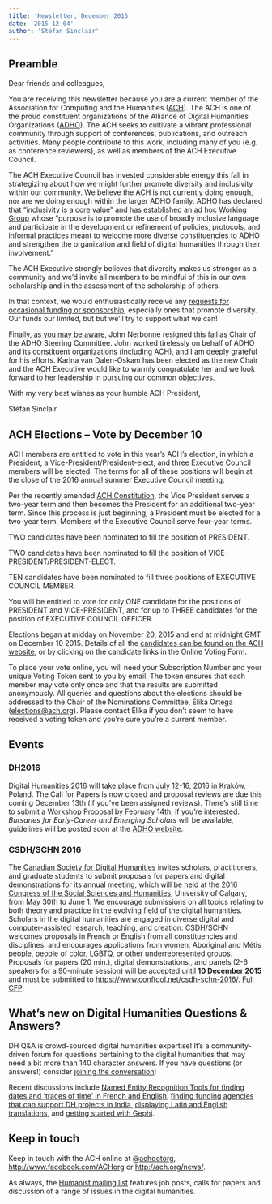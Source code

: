 ```yaml
---
title: 'Newsletter, December 2015'
date: '2015-12-04'
author: 'Stéfan Sinclair'
---
```

**Preamble**
------------

<span style="font-weight: 400;">Dear friends and colleagues,</span>

<span style="font-weight: 400;">You are receiving this newsletter because you are a current member of the Association for Computing and the Humanities (</span>[<span style="font-weight: 400;">ACH</span>](http://ach.org)<span style="font-weight: 400;">). The ACH is one of the proud constituent organizations of the Alliance of Digital Humanities Organizations (</span>[<span style="font-weight: 400;">ADHO</span>](http://adho.org)<span style="font-weight: 400;">). The ACH seeks to cultivate a vibrant professional community through support of conferences, publications, and outreach activities. Many people contribute to this work, including many of you (e.g. as conference reviewers), as well as members of the ACH Executive Council.</span>

<span style="font-weight: 400;">The ACH Executive Council has invested considerable energy this fall in strategizing about how we might further promote diversity and inclusivity within our community. We believe the ACH is not currently doing enough, nor are we doing enough within the larger ADHO family. ADHO has declared that “inclusivity is a core value” and has established an </span>[<span style="font-weight: 400;">ad hoc Working Group</span>](http://adho.org/announcements/2013/adho-establishes-working-group-inclusivity)<span style="font-weight: 400;"> whose “purpose is to promote the use of broadly inclusive language and participate in the development or refinement of policies, protocols, and informal practices meant to welcome more diverse constituencies to ADHO and strengthen the organization and field of digital humanities through their involvement.”</span>

<span style="font-weight: 400;">The ACH Executive strongly believes that diversity makes us stronger as a community and we’d invite all members to be mindful of this in our own scholarship and in the assessment of the scholarship of others.</span>

<span style="font-weight: 400;">In that context, we would enthusiastically receive any </span>[<span style="font-weight: 400;">requests for occasional funding or sponsorship</span>](http://ach.org/activities/grants-and-awards/occasional-funding-sponsorship/)<span style="font-weight: 400;">, especially ones that promote diversity. Our funds our limited, but but we’ll try to support what we can!</span>

<span style="font-weight: 400;">Finally, </span>[<span style="font-weight: 400;">as you may be aware</span>](http://adho.org/announcements/2015/adho-announces-new-steering-committee-chair)<span style="font-weight: 400;">, John Nerbonne resigned this fall as Chair of the ADHO Steering Committee. John worked tirelessly on behalf of ADHO and its constituent organizations (including ACH), and I am deeply grateful for his efforts. Karina van Dalen-Oskam has been elected as the new Chair and the ACH Executive would like to warmly congratulate her and we look forward to her leadership in pursuing our common objectives.</span>

<span style="font-weight: 400;">With my very best wishes as your humble ACH President,</span>

<span style="font-weight: 400;">Stéfan Sinclair</span>

**ACH Elections – Vote by December 10**
---------------------------------------

<span style="font-weight: 400;">ACH members are entitled to vote in this year’s ACH’s election, in which a President, a Vice-President/President-elect, and three Executive Council members will be elected. The terms for all of these positions will begin at the close of the 2016 annual summer Executive Council meeting.</span>

<span style="font-weight: 400;">Per the recently amended </span>[<span style="font-weight: 400;">ACH Constitution</span>](http://ach.org/about-ach/constitution/)<span style="font-weight: 400;">, the Vice President serves a two-year term and then becomes the President for an additional two-year term. Since this process is just beginning, a President must be elected for a two-year term. Members of the Executive Council serve four-year terms.</span>

<span style="font-weight: 400;">TWO candidates have been nominated to fill the position of PRESIDENT.</span>

<span style="font-weight: 400;">TWO candidates have been nominated to fill the position of VICE-PRESIDENT/PRESIDENT-ELECT.</span>

<span style="font-weight: 400;">TEN candidates have been nominated to fill three positions of EXECUTIVE COUNCIL MEMBER.</span>

<span style="font-weight: 400;">You will be entitled to vote for only ONE candidate for the positions of PRESIDENT and VICE-PRESIDENT, and for up to THREE candidates for the position of EXECUTIVE COUNCIL OFFICER.</span>

<span style="font-weight: 400;">Elections began at midday on November 20, 2015 and end at midnight GMT on December 10 2015. Details of all the </span>[<span style="font-weight: 400;">candidates can be found on the ACH website</span>](http://ach.org/2015/11/20/candidate-statements/)<span style="font-weight: 400;">, or by clicking on the candidate links in the Online Voting Form.</span>

<span style="font-weight: 400;">To place your vote online, you will need your Subscription Number and your unique Voting Token sent to you by email. The token ensures that each member may vote only once and that the results are submitted anonymously. All queries and questions about the elections should be addressed to the Chair of the Nominations Committee, Élika Ortega (</span>[<span style="font-weight: 400;">elections@ach.org</span>](mailto:elections@ach.org)<span style="font-weight: 400;">). Please contact Élika if you don’t seem to have received a voting token and you’re sure you’re a current member.</span>

**Events**
----------

### **DH2016**

<span style="font-weight: 400;">Digital Humanities 2016 will take place from July 12-16, 2016 in Kraków, Poland. The Call for Papers is now closed and proposal reviews are due this coming December 13th (if you’ve been assigned reviews). There’s still time to submit a </span>[<span style="font-weight: 400;">Workshop Proposal</span>](http://dh2016.adho.org/cfp/)<span style="font-weight: 400;"> by February 14th, if you’re interested. </span>*<span style="font-weight: 400;">Bursaries for Early-Career and Emerging Scholars</span>*<span style="font-weight: 400;"> will be available, guidelines will be posted soon at the </span>[<span style="font-weight: 400;">ADHO website</span>](http://adho.org)<span style="font-weight: 400;">.</span>

### **CSDH/SCHN 2016**

<span style="font-weight: 400;">The </span>[<span style="font-weight: 400;">Canadian Society for Digital Humani</span><span style="font-weight: 400;">ties</span>](http://csdh-schn.org/)<span style="font-weight: 400;"> i</span><span style="font-weight: 400;">nvites scholars, practitioners, and graduate students to submit proposals for papers and digital demonstrations for its annual meeting,</span> <span style="font-weight: 400;">which will be held at the </span>[<span style="font-weight: 400;">2016 Congress of the Social Sciences and Humanities</span>](http://congress2016.ca/)<span style="font-weight: 400;">, University of Calgary, from May 30th to June 1. We encourage submissions on all topics relating to both theory and practice in the evolving field of the digital humanities. Scholars in the digital humanities are engaged in diverse digital and computer-assisted research, teaching, and creation. CSDH/SCHN welcomes proposals in French or English from all constituencies and disciplines, and encourages applications from women, Aboriginal and Métis people, people of color, LGBTQ, or other underrepresented groups. Proposals for papers (20 min.), digital demonstrations,, and panels (2-6 speakers for a 90-minute session) will be accepted until </span>**10 December 2015**<span style="font-weight: 400;"> and must be submitted to </span>[<span style="font-weight: 400;">https://www.conftool.net/csdh-schn-2016/</span>](https://www.conftool.net/csdh-schn-2016/)<span style="font-weight: 400;">. </span>[<span style="font-weight: 400;">Full CFP</span>](http://csdh-schn.org/2015/11/10/cfp-csdhschn-2016/)<span style="font-weight: 400;">.</span>

**What’s new on Digital Humanities Questions &amp; Answers?**
-------------------------------------------------------------

<span style="font-weight: 400;">DH Q&amp;A is crowd-sourced digital humanities expertise! It’s a community-driven forum for questions pertaining to the digital humanities that may need a bit more than 140 character answers. If you have questions (or answers!) consider </span>[<span style="font-weight: 400;">joining the conversation</span>](http://digitalhumanities.org/answers/register.php)<span style="font-weight: 400;">!</span>

<span style="font-weight: 400;">Recent discussions include </span>[<span style="font-weight: 400;">Named Entity Recognition Tools for finding dates and ‘traces of time’ in French and English</span>](http://digitalhumanities.org/answers/topic/which-named-entity-recognition-tool)<span style="font-weight: 400;">, </span>[<span style="font-weight: 400;">finding funding agencies that can support DH projects in India</span>](http://digitalhumanities.org/answers/topic/what-funding-agencies-support-a-dh-project-in-india)<span style="font-weight: 400;">, </span>[<span style="font-weight: 400;">displaying Latin and English translations</span>](http://digitalhumanities.org/answers/topic/advice-on-tools-for-side-by-side-pages-of-latin-and-english-translations)<span style="font-weight: 400;">, and </span>[<span style="font-weight: 400;">getting started with Gephi</span>](http://digitalhumanities.org/answers/topic/text-network-analysis-using-gephi)<span style="font-weight: 400;">.</span>

**Keep in touch**
-----------------

<span style="font-weight: 400;">Keep in touch with the ACH online at @</span>[<span style="font-weight: 400;">achdotorg</span>](http://twitter.com/achdotorg)<span style="font-weight: 400;">, </span>[<span style="font-weight: 400;">http://www.facebook.com/ACHorg</span>](http://www.facebook.com/ACHorg)<span style="font-weight: 400;"> or </span>[<span style="font-weight: 400;">http://ach.org/news/</span>](http://ach.org/news/)<span style="font-weight: 400;">.</span>

<span style="font-weight: 400;">As always, the </span>[<span style="font-weight: 400;">Humanist mailing list</span>](http://dhhumanist.org/)<span style="font-weight: 400;"> features job posts, calls for papers and discussion of a range of issues in the digital humanities. </span>